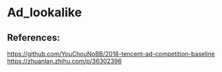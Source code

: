 # Ad_lookalike
## References:
https://github.com/YouChouNoBB/2018-tencent-ad-competition-baseline
https://zhuanlan.zhihu.com/p/36302396
